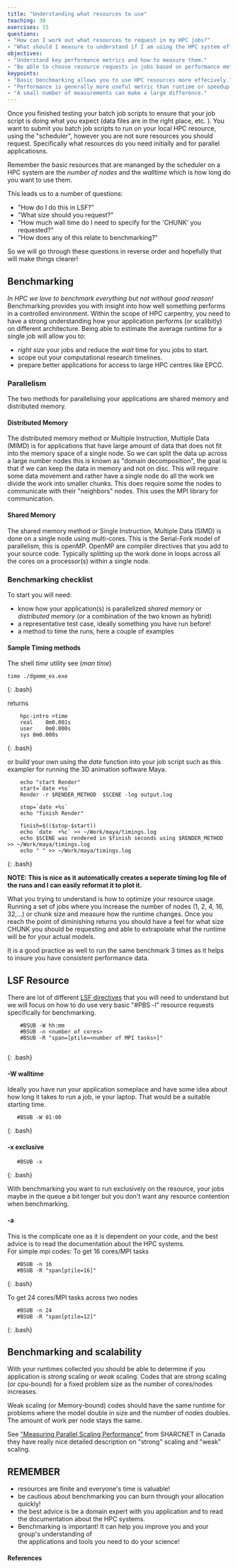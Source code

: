 ```yaml
---
title: "Understanding what resources to use"
teaching: 30
exercises: 15
questions:
- "How can I work out what resources to request in my HPC jobs?"
- "What should I measure to understand if I am using the HPC system effectively?"
objectives:
- "Understand key performance metrics and how to measure them."
- "Be able to choose resource requests in jobs based on performance metrics."
keypoints:
- "Basic benchmarking allows you to use HPC resources more effecively."
- "Performance is generally more useful metric than runtime or speedup."
- "A small number of measurements can make a large difference."
---
```


Once you finished testing your batch job scripts to ensure that your job script is
doing what you expect (data files are in the right place, etc. ).  You want to submit you batch job scripts
to run on your local HPC resource, using the "scheduler", however you are not sure resources you should
request. Specifically what resources do you need initially and for parallel applicatiosns.

Remember the basic resources that are mananged by the scheduler on a HPC system are the *number of nodes*  and the *walltime* which is how long do you want to use them.

This leads us to a number of questions:
- "How do I do this in LSF?"
- "What size should you request?"
- "How much wall time do I need to specify for the 'CHUNK' you requested?"
- "How does any of this relate to benchmarking?"

So we will go through these questions in reverse order and hopefully that will make things clearer!

## Benchmarking
*In HPC we love to benchmark everything but not without good reason!*  Benchmarking provides you with 
insight into how well something performs in a controlled environment.  Within the scope of HPC carpentry,
you need to have a strong understanding how your application performs (or scalibitly) on different 
architecture. Being able to estimate the average runtime for a single job will allow you to:
- *right size* your jobs and reduce the *wait* time for you jobs to start.
- scope out your computational research timelines.
- prepare better applications for access to large HPC centres like EPCC.

### Parallelism 
The two methods for parallelising your applications are shared memory and distributed memory.

#### Distributed Memory
The distributed memory method or Multiple Instruction, Multiple Data (MIMD) is for applications that 
have large amount of data that does not fit into the memory space of a single node.  So we can 
split the data up across a large number nodes this is known as "domain decomposition", the goal 
is that if we can keep the data in memory and not on disc. This will require some data movement 
and rather have a single node do all the work we divide the work into smaller chunks. This does 
require some the nodes to communicate with their "neighbors" nodes. This uses the MPI library
for communication.

#### Shared Memory
The shared memory method or Single Instruction, Multiple Data (SIMD) is done on a single node using 
multi-cores. This is the Serial-Fork model of parallelism, this is openMP.  OpenMP are compiler directives
that you add to your source code.  Typically splitting up the work done in loops across all the cores on
a processor(s) within a single node.

### Benchmarking checklist
To start you will need:
 - know how your application(s) is parallelized *shared memory* or *distributed memory* (or a combination of the two known as hybrid) 
 - a representative test case, ideally something you have run before!  
 - a method to time the runs, here a couple of examples

#### Sample Timing methods

The shell *time* utility see (*man time*)
```
time ./dgemm_ex.exe 
```
{: .bash}

returns 
```
    hpc-intro >time
    real	0m0.001s
    user	0m0.000s
    sys	0m0.000s
```
{: .bash}

or build your own using the *date* function into your job script such as this
exampler for running the 3D animation software Maya.
```
    echo "start Render"
    start=`date +%s`
    Render -r $RENDER_METHOD  $SCENE -log output.log

    stop=`date +%s`
    echo "finish Render" 

    finish=$(($stop-$start))
    echo `date  +%c` >> ~/Work/maya/timings.log
    echo $SCENE was rendered in $finish seconds using $RENDER_METHOD >> ~/Work/maya/timings.log
    echo " " >> ~/Work/maya/timings.log
```
{: .bash}

**NOTE: This is nice as it automatically creates a seperate timing log file of the runs and I can easily 
reformat it to plot it.**
 
What you trying to understand is how to optimize your resource usage. 
Running a set of jobs where you increase the number of nodes (1, 2, 4, 16, 32,...) or chunk size and 
measure how the runtime changes.  Once you reach the point of diminishing returns you should have a feel
for what size CHUNK you should be requesting and able to extrapolate what the runtime will be for your actual models. 

It is a good practice as well to run the same benchmark 3 times as it helps to insure you have consistent performance data. 
  

## LSF Resource
There are lot of different [LSF directives][1] that you will need to understand but 
we will focus on how to do use very basic "#PBS -l" resource requests
specifically for benchmarking.
```
    #BSUB -W hh:mm
    #BSUB -n <number of cores>
    #BSUB -R "span=[ptile=<number of MPI tasks>]"
   
```
{: .bash}

#### -W walltime
Ideally you have run your application someplace and have some idea about how long it
takes to run a job, ie  your laptop.  That would be a suitable starting time.
```
   #BSUB -W 01:00
```
{: .bash}

#### -x exclusive

```
   #BSUB -x 
```
{: .bash}

With benchmarking you want to run exclusively on the resource, your jobs maybe in the 
queue a bit longer but you don't want any resource contention when benchmarking.

#### -a 
This is the complicate one as it is dependent on your code, and the best advice is to 
read the documentation about the HPC systems.   
For simple mpi codes:
  To get 16 cores/MPI tasks

```
   #BSUB -n 16
   #BSUB -R "span[ptile=16]"
```
{: .bash}

To get 24 cores/MPI tasks across two nodes

```
   #BSUB -n 24
   #BSUB -R "span[ptile=12]"
```
{: .bash}

## Benchmarking and scalability

With your runtimes collected you should be able to determine if you application is *strong* scaling or *weak* scaling.  Codes that are *strong* scaling (or cpu-bound) for a fixed problem size as the number of cores/nodes increases.  

Weak scaling (or Memory-bound) codes should have the same runtime for problems where the model double in size and the number of nodes doubles.  The amount of work per node stays the same. 

See ["Measuring Parallel Scaling Performance"][2] from SHARCNET in Canada they have really nice detailed description on "strong" scaling and "weak" scaling. 

   
## REMEMBER
- resources are finite and everyone's time is valuable!
- be cautious about benchmarking you can burn through your allocation quickly!
- the best advice is be a domain expert with you application and to read the 
  documentation about the HPC systems.  
- Benchmarking is important! It can help you improve you and your group's understanding of  
  the applications and tools you need to do your science!  


#### References

[1]: https://www.ibm.com/support/knowledgecenter/en/SSWRJV_10.1.0/lsf_users_guide/job_submit.html
[2]: https://www.sharcnet.ca/help/index.php/Measuring_Parallel_Scaling_Performance

